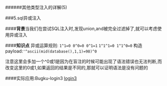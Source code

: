 ######其他类型注入的详解(5)

###5.sql异或注入

####**背景**当我们在尝试SQL注入时,发现union,and被完全过滤掉了,就可以考虑使用异或注入

####**知识点**
异或运算规则: `1^1=0 0^0=0 0^1=1`
			 `1^1^1=0 1^1^0=0`
构造payload:`'^ascii(mid(database(),1,1)=98)^0`

注意这里会多加一个^0或1是因为在盲注的时候可能出现了语法错误也无法判断,而改变这里的0或1,如果返回的结果是不同的,那就可以证明语法是没有问题的

####实际应用:Bugku-login3
[login3](http://123.206.31.85:49167/)